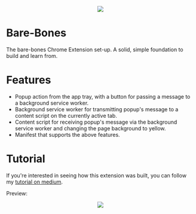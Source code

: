 <p align="center">
  <img src="https://github.com/Connor56/bare-bones/assets/34070858/1fbdf7f1-a722-46d3-9eb3-b84156377b2c" />
</p>

# Bare-Bones

The bare-bones Chrome Extension set-up. A solid, simple foundation to build and learn from.

# Features

- Popup action from the app tray, with a button for passing a message to a background service worker.
- Background service worker for transmitting popup's message to a content script on the currently active tab.
- Content script for receiving popup's message via the background service worker and changing the page background to yellow.
- Manifest that supports the above features.

# Tutorial

If you're interested in seeing how this extension was built, you can follow my [tutorial on medium](https://medium.com/@dr.connor/how-to-build-a-basic-chrome-extension-8e6b054caca6).

Preview:
<p align="center">
<a href="https://medium.com/@dr.connor/how-to-build-a-basic-chrome-extension-8e6b054caca6">
  <img src="https://github.com/Connor56/bare-bones/assets/34070858/825ea288-0bb4-44d7-a738-1faf15948d83">
</a>
</p>


